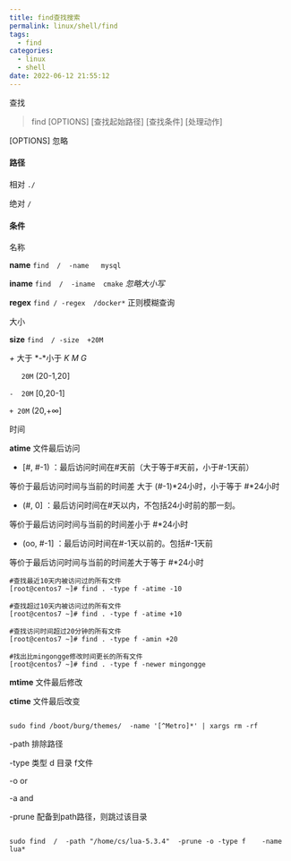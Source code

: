 ```yaml
---
title: find查找搜索
permalink: linux/shell/find
tags:
  - find
categories:
  - linux
  - shell
date: 2022-06-12 21:55:12
---
```




查找

> find [OPTIONS] [查找起始路径] [查找条件] [处理动作]

[OPTIONS]  忽略



#### 路径

  相对    `./`

  绝对   `/`

#### 条件

<!--more-->

名称

**name**    `find  /  -name   mysql`

**iname**   `find  /  -iname  cmake`   *忽略大小写*

**regex**  `find / -regex  /docker*`  正则模糊查询

大小

**size**   `find  / -size  +20M` 

 *+* 大于    *-*小于    *K*  *M*  *G*

`   20M`       (20-1,20]

`-  20M`    [0,20-1]

`+ 20M`    (20,+∞]

时间

**atime**  文件最后访问  

*  [#, #-1) ：最后访问时间在#天前（大于等于#天前，小于#-1天前）

  等价于最后访问时间与当前的时间差 大于 (#-1)*24小时，小于等于 #*24小时


*  (#, 0] ：最后访问时间在#天以内，不包括24小时前的那一刻。

等价于最后访问时间与当前的时间差小于 #*24小时

*  (oo, #-1] ：最后访问时间在#-1天以前的。包括#-1天前

等价于最后访问时间与当前的时间差大于等于 #*24小时

```
#查找最近10天内被访问过的所有文件
[root@centos7 ~]# find . -type f -atime -10
 
#查找超过10天内被访问过的所有文件
[root@centos7 ~]# find . -type f -atime +10
 
#查找访问时间超过20分钟的所有文件
[root@centos7 ~]# find . -type f -amin +20
 
#找出比mingongge修改时间更长的所有文件
[root@centos7 ~]# find . -type f -newer mingongge
```

**mtime**  文件最后修改

**ctime**  文件最后改变



```

sudo find /boot/burg/themes/  -name '[^Metro]*' | xargs rm -rf

```

-path  排除路径

-type  类型  d 目录  f文件     

-o  or 

-a and

-prune 配备到path路径，则跳过该目录

```

sudo find  /  -path "/home/cs/lua-5.3.4"  -prune -o -type f    -name  lua*

```